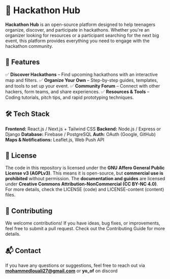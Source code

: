 # 🚀 Hackathon Hub
**Hackathon Hub** is an open-source platform designed to help teenagers organize, discover, and participate in hackathons. Whether you're an organizer looking for resources or a participant searching for the next big event, this platform provides everything you need to engage with the hackathon community.

## 🌟 Features
✅ **Discover Hackathons** – Find upcoming hackathons with an interactive map and filters.
✅ **Organize Your Own** – Step-by-step guides, templates, and tools to set up your event.
✅ **Community Forum** – Connect with other hackers, form teams, and share experiences.
✅ **Resources & Tools** – Coding tutorials, pitch tips, and rapid prototyping techniques.

## 🛠 Tech Stack
**Frontend:** React.js / Next.js + Tailwind CSS
**Backend:** Node.js / Express or Django
**Database:** Firebase / PostgreSQL
**Auth:** OAuth (Google, GitHub)
**Maps & Notifications:** Leaflet.js, Web Push API
## 📜 License
The code in this repository is licensed under the **GNU Affero General Public License v3 (AGPLv3)**.
This means it is open-source, but **commercial use is prohibited** without permission.
The **documentation and guides** are licensed under **Creative Commons Attribution-NonCommercial (CC BY-NC 4.0)**.
For more details, check the LICENSE (code) and LICENSE-content (content) files.

## 🚀 Contributing
We welcome contributions! If you have ideas, bug fixes, or improvements, feel free to submit a pull request. Check out the Contributing Guide for more details.

## 📬 Contact
If you have any questions or suggestions, feel free to reach out via **mohammedlouali27@gmail.com** or **yo_of** on discord
